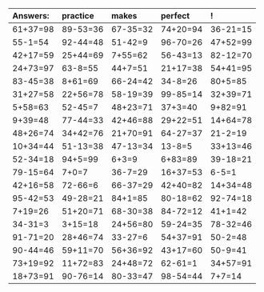 | Answers: | practice | makes | perfect | ! |
| :--- | :--- | :--- | :--- | :--- |
| 61+37=98 | 89-53=36 | 67-35=32 | 74+20=94 | 36-21=15 | 
| 55-1=54 | 92-44=48 | 51-42=9 | 96-70=26 | 47+52=99 | 
| 42+17=59 | 25+44=69 | 7+55=62 | 56-43=13 | 82-12=70 | 
| 24+73=97 | 63-8=55 | 44+7=51 | 21+17=38 | 54+41=95 | 
| 83-45=38 | 8+61=69 | 66-24=42 | 34-8=26 | 80+5=85 | 
| 31+27=58 | 22+56=78 | 58-19=39 | 99-85=14 | 32+39=71 | 
| 5+58=63 | 52-45=7 | 48+23=71 | 37+3=40 | 9+82=91 | 
| 9+39=48 | 77-44=33 | 42+46=88 | 29+22=51 | 14+64=78 | 
| 48+26=74 | 34+42=76 | 21+70=91 | 64-27=37 | 21-2=19 | 
| 10+34=44 | 51-13=38 | 47-13=34 | 13-8=5 | 33+13=46 | 
| 52-34=18 | 94+5=99 | 6+3=9 | 6+83=89 | 39-18=21 | 
| 79-15=64 | 7+0=7 | 36-7=29 | 16+37=53 | 6-5=1 | 
| 42+16=58 | 72-66=6 | 66-37=29 | 42+40=82 | 14+34=48 | 
| 95-42=53 | 49-28=21 | 84+1=85 | 80-18=62 | 92-74=18 | 
| 7+19=26 | 51+20=71 | 68-30=38 | 84-72=12 | 41+1=42 | 
| 34-31=3 | 3+15=18 | 24+56=80 | 59-24=35 | 78-32=46 | 
| 91-71=20 | 28+46=74 | 33-27=6 | 54+37=91 | 50-2=48 | 
| 90-44=46 | 59+11=70 | 56+36=92 | 43+17=60 | 50-9=41 | 
| 73+19=92 | 11+72=83 | 24+48=72 | 62-61=1 | 34+57=91 | 
| 18+73=91 | 90-76=14 | 80-33=47 | 98-54=44 | 7+7=14 | 
